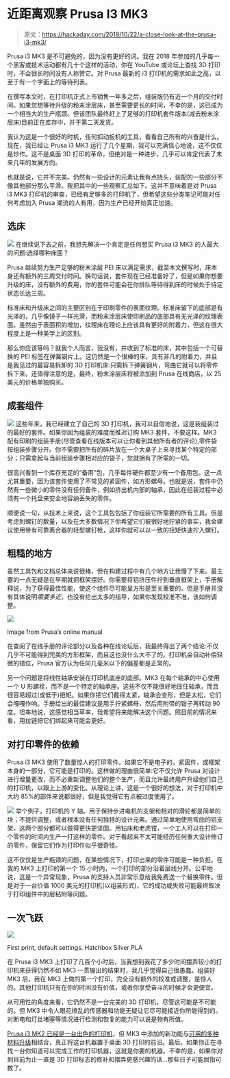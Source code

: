 # 近距离观察 Prusa I3 MK3

> 原文：<https://hackaday.com/2018/10/22/a-close-look-at-the-prusa-i3-mk3/>

Prusa i3 MK3 是不可避免的，因为没有更好的词。我在 2018 年参加的几乎每一个黑客或技术活动都有几十个这样的活动，你在 YouTube 或论坛上查找 3D 打印时，不会很长时间没有人称赞它。对 Prusa 最新的 i3 打印机的需求如此之高，以至于有一个字面上的等待列表。

在撰写本文时，在打印机正式上市销售一年多之后，组装版仍有近一个月的交付时间。如果您想等待升级的粉末涂层床，甚至需要更长的时间，不幸的是，这已成为一个相当大的生产瓶颈。但该团队最终赶上了足够的打印机套件版本(减去粉末涂层床)目前正在库存中，并于第二天发货。

我认为这是一个很好的时机，任何扣动扳机的工具，看看自己所有的兴奋是什么。现在，我已经让 Prusa i3 MK3 运行了几个星期，我可以充满信心地说，这不仅仅是炒作。这不是桌面 3D 打印的革命，但绝对是一种进步，几乎可以肯定代表了未来几年的发展方向。

也就是说，它并不完美。仍然有一些设计的元素让我有点挠头，装配的一些部分不像其他部分那么平滑。我把其中的一些观察汇总如下。这并不意味着是对 Prusa i3 MK3 打印机的审查，已经有足够多的打印机了，但希望这些分类笔记可能对任何考虑加入 Prusa 潮流的人有用，因为生产已经开始真正加速。

## 选床

[![](img/c3ca68a37dca6fa4467917b7b02713af.png)](https://hackaday.com/wp-content/uploads/2018/10/prusa_bed.jpg) 在继续说下去之前，我想先解决一个肯定是任何想买 Prusa i3 MK3 的人最大的问题:选择哪种床面？

Prusa 继续努力生产足够的粉末涂层 PEI 床以满足需求，截至本文撰写时，床本身还有额外的三周交付时间。换句话说，套件现在已经准备好了，但是如果你想要升级的床，没有额外的费用，你的套件可能会在你排队等待得到床的时候处于待定状态长达三周。

标准床和升级床之间的主要区别在于印刷零件的表面纹理。标准床留下的底部是有光泽的，几乎像镜子一样光滑，而粉末涂层床使印刷品的底部具有无光泽的纹理表面。虽然由于表面积的增加，纹理床在理论上应该具有更好的附着力，但这在很大程度上是一种美学上的区别。

那么你应该等吗？就我个人而言，我没有，并收到了标准的床，其中包括一个可替换的 PEI 标签在弹簧钢片上。这仍然是一个很棒的床，具有非凡的附着力，并且是我见过的最容易拆卸的 3D 打印机床:只需拆下弹簧钢片，弯曲它就可以将零件拆下来。还值得注意的是，最终，粉末涂层床将被添加到 Prusa 在线商店，以 25 美元的价格单独购买。

## 成套组件

[![](img/6fb7b6854b96fa977b5fe7cbd2ae28e6.png)](https://hackaday.com/wp-content/uploads/2018/10/prusa_parts2.jpg) 这些年来，我已经建立了自己的 3D 打印机，我可以自信地说，这是我组装过的最好的套件。如果你因为组装的难度而推迟订购 MK3 套件，不要这样。MK3 配有印刷的组装手册(尽管查看在线版本可以让你看到其他所有者的评论),零件袋按组装步骤分开。你不需要把所有的碎片放在一个大桌子上来寻找某个特定的部分；只需拿起与当前组装步骤相对应的袋子，您就拥有了所需的一切。

很高兴看到一个库存充足的“备用”包，几乎每件硬件都至少有一个备用包。这一点尤其重要，因为该套件使用了不常见的紧固件，如方形螺母。也就是说，套件中仍然有一些微小的零件没有任何备件，例如挤出机内部的轴承，因此在组装过程中必须有一个托盘来安全地容纳丢失的零件。

顺便说一句，从技术上来说，这个工具包包括了你组装它所需要的所有工具。但是考虑到螺钉的数量，以及在大多数情况下你希望它们被很好地拧紧的事实，我会建议使用带有可靠离合器的轻型螺钉枪，这样你就可以以一致的扭矩快速拧入螺钉。

## 粗糙的地方

虽然工具包和文档总体来说很棒，但在构建过程中有几个地方让我慢了下来。最主要的一点无疑是在早期就把框架摆好。你需要将铝挤压件拧到垂直框架上，手册解释说，为了获得最佳性能，使这个组件尽可能呈方形是至关重要的。但是手册并没有具体说明*需要多近*，也没有给出太多的指导，如果你发现校准不准，该如何调整。

[![](img/f462277a16204f43678b91a1eeca2046.png)](https://hackaday.com/wp-content/uploads/2018/10/prusa_manual_bearing.jpg)

Image from Prusa’s online manual

在查阅了在线手册的评论部分以及各种在线论坛后，我最终得出了两个结论:不仅几乎不可能得到完美的方形框架，而且这也没什么大不了的。打印机会自动补偿轻微的错位，Prusa 官方认为任何几毫米以下的偏差都是正常的。

另一个问题是将线性轴承安装在打印机底座的底部。MK3 在每个轴承的中心使用一个 U 形螺栓，而不是一个特定的轴承座。这些不仅不能很好地压住轴承，而且很容易超过(或低于)扭矩。如果你把它们戴得太紧，轴承会变形，但是太松，它们会嘎嘎作响。手册给出的最佳建议是用手拧紧螺母，然后用附带的钳子再转动 90 度。坦率地说，这感觉相当草率，我希望将来能解决这个问题。照目前的情况来看，用拉链把它们绑起来可能会更好。

## 对打印零件的依赖

Prusa i3 MK3 使用了数量惊人的打印零件。如果它不是电子的，紧固件，或框架本身的一部分，它可能是打印的。这样做的理由很简单:它不仅允许 Prusa 对设计进行增量更改，而不必重新调整他们的整个生产，而且允许最终用户升级他们自己的打印机，以跟上上游的变化。从理论上讲，这是一个很好的想法，对于打印机中大约 85%的部件来说都很好，但是我觉得它有点被过度使用了。

[![](img/6989e2487f20f3d7ec5341c10ec5ee69.png)](https://hackaday.com/wp-content/uploads/2018/10/prusa_y_axis.jpg) 举个例子，打印机的 Y 轴。用于保持步进电机的支架和相对的滑轮都是简单的块；不提供调整，或者根本没有任何独特的设计元素。通过简单地使用弯曲的铝支架，这两个部分都可以做得更快更坚固。用钻床和老虎钳，一个工人可以在打印一个零件的时间内生产一打这样的零件。对于看起来不太可能经历任何重大设计修订的零件，保留它们作为打印件似乎很奇怪。

这不仅仅是生产瓶颈的问题，在某些情况下，打印出来的零件可能是一种负担。在我的 MK3 上打印的第一个 15 小时内，一个打印的部分沿着层线分开。公平地说，这是一个异常现象，Prusa 的支持人员非常乐意给我免费送一个替换零件。但是对于一台价值 1000 美元的打印机(以组装形式)，它的成功或失败可能最终取决于打印组件中的层粘附等问题。

## 一次飞跃

[![](img/a4fbc5c539d139888c802e7bde5c5c82.png)](https://hackaday.com/wp-content/uploads/2018/10/prusa_trike.jpg)

First print, default settings. Hatchbox Silver PLA

在 Prusa i3 MK3 上打印了几百个小时后，当我想到我花了多少时间摆弄较小的打印机来获得仍然不如 MK3 一贯输出的结果时，我几乎觉得自己很愚蠢。组装好 MK3 后，我在 MK3 上做的第一个打印，完全没有额外的校准或调整，是惊人的。其他打印机只有在你的时间没有价值，或者你享受奋斗的时候才会更便宜。

从可用性的角度来看，它仍然不是一台完美的 3D 打印机，尽管这可能是不可能的。但 MK3 中令人眼花缭乱的传感器和功能无疑让它尽可能接近你所能得到的。对断电和灯丝堵塞等情况进行检测和恢复的能力可以说是物有所值。

[Prusa i3 MK2 已经是一台出色的打印机](https://hackaday.com/2016/06/15/prusa-shows-us-the-new-i3-mk2-3d-printer-and-where-the-community-is-headed/)，但 MK3 中添加的新功能与[可用的多种材料升级](https://hackaday.com/2018/03/26/cutting-edge-of-3d-printing-revealed-at-last-weekends-mrrf/)相结合，真正将这台机器置于桌面 3D 打印的前沿。最后，如果你正在寻找一台你知道可以完成工作的打印机器，这就是你要的机器。不幸的是，如果你对到目前为止一直是 3D 打印标志的修补和摆弄更感兴趣的话…那些日子可能屈指可数了。